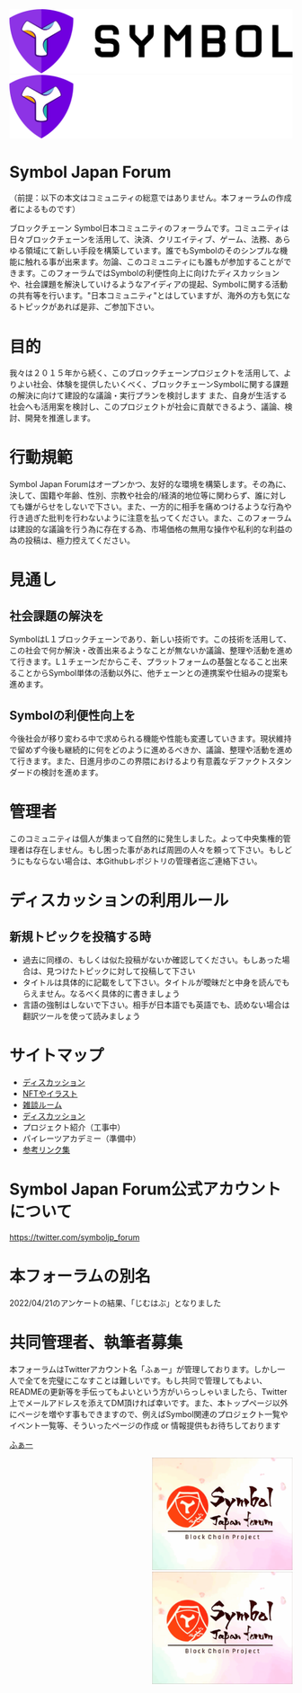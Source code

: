 <div align="center">
    <img
         src="./logo/cc_0/Symbol_Logo_Wordmark_Dark_BG.png#gh-light-mode-only"
         >
    <img
         src="./logo/cc_0/Symbol_Logo_Wordmark_Light_BG.png#gh-dark-mode-only"
         >
</div>

# Symbol Japan Forum
（前提：以下の本文はコミュニティの総意ではありません。本フォーラムの作成者によるものです）

ブロックチェーン Symbol日本コミュニティのフォーラムです。コミュニティは日々ブロックチェーンを活用して、決済、クリエイティブ、ゲーム、法務、あらゆる領域にて新しい手段を構築しています。誰でもSymbolのそのシンプルな機能に触れる事が出来ます。勿論、このコミュニティにも誰もが参加することができます。このフォーラムではSymbolの利便性向上に向けたディスカッションや、社会課題を解決していけるようなアイディアの提起、Symbolに関する活動の共有等を行います。"日本コミュニティ"とはしていますが、海外の方も気になるトピックがあれば是非、ご参加下さい。

# 目的
我々は２０１５年から続く、このブロックチェーンプロジェクトを活用して、よりよい社会、体験を提供したいくべく、ブロックチェーンSymbolに関する課題の解決に向けて建設的な議論・実行プランを検討します
また、自身が生活する社会へも活用案を検討し、このプロジェクトが社会に貢献できるよう、議論、検討、開発を推進します。

# 行動規範
Symbol Japan Forumはオープンかつ、友好的な環境を構築します。その為に、決して、国籍や年齢、性別、宗教や社会的/経済的地位等に関わらず、誰に対しても嫌がらせをしないで下さい。また、一方的に相手を痛めつけるような行為や行き過ぎた批判を行わないように注意を払ってください。また、このフォーラムは建設的な議論を行う為に存在する為、市場価格の無用な操作や私利的な利益の為の投稿は、極力控えてください。

# 見通し
## 社会課題の解決を
SymbolはL１ブロックチェーンであり、新しい技術です。この技術を活用して、この社会で何か解決・改善出来るようなことが無ないか議論、整理や活動を進めて行きます。L１チェーンだからこそ、プラットフォームの基盤となること出来ることからSymbol単体の活動以外に、他チェーンとの連携案や仕組みの提案も進めます。

## Symbolの利便性向上を
今後社会が移り変わる中で求められる機能や性能も変遷していきます。現状維持で留めず今後も継続的に何をどのように進めるべきか、議論、整理や活動を進めて行きます。また、日進月歩のこの界隈におけるより有意義なデファクトスタンダードの検討を進めます。

# 管理者
このコミュニティは個人が集まって自然的に発生しました。よって中央集権的管理者は存在しません。もし困った事があれば周囲の人々を頼って下さい。もしどうにもならない場合は、本Githubレポジトリの管理者迄ご連絡下さい。

# ディスカッションの利用ルール
## 新規トピックを投稿する時
- 過去に同様の、もしくは似た投稿がないか確認してください。もしあった場合は、見つけたトピックに対して投稿して下さい
- タイトルは具体的に記載をして下さい。タイトルが曖昧だと中身を読んでもらえません。なるべく具体的に書きましょう
- 言語の強制はしないで下さい。相手が日本語でも英語でも、読めない場合は翻訳ツールを使って読みましょう

# サイトマップ
- [ディスカッション](https://github.com/ymuichiro/symbol_japan_forum/issues)
- [NFTやイラスト](https://github.com/ymuichiro/symbol_japan_forum/wiki/Gallery)
- [雑談ルーム](https://github.com/ymuichiro/symbol_japan_forum/discussions)
- [ディスカッション](https://github.com/ymuichiro/symbol_japan_forum/issues)
- プロジェクト紹介（工事中）
- パイレーツアカデミー（準備中）
- [参考リンク集](https://github.com/ymuichiro/symbol_japan_forum/tree/main/links)

# Symbol Japan Forum公式アカウントについて
https://twitter.com/symboljp_forum

# 本フォーラムの別名
2022/04/21のアンケートの結果、「じむはぶ」となりました

# 共同管理者、執筆者募集
本フォーラムはTwitterアカウント名「ふぁー」が管理しております。しかし一人で全てを完璧にこなすことは難しいです。もし共同で管理してもよい、READMEの更新等を手伝ってもよいという方がいらっしゃいましたら、Twitter上でメールアドレスを添えてDM頂ければ幸いです。また、本トップページ以外にページを増やす事もできますので、例えばSymbol関連のプロジェクト一覧やイベント一覧等、そういったページの作成 or 情報提供もお待ちしております

[ふぁー](https://twitter.com/faunsu19000)

<div align="right">
    <img
         src="./logo/cc_by_nc_sa/SymbolJapanForum_white_sakura.gif#gh-light-mode-only"
         height="200px"
         alt="BlockChain Project"
         style="marginTop:10px;marginBottom:10px">
</div>
<div align="right">
    <img
         src="./logo/cc_by_nc_sa/SymbolJapanForum_white_sakura.gif#gh-dark-mode-only"
         height="200px"
         alt="BlockChain Project"
         style="marginTop:10px;marginBottom:10px">
</div>

